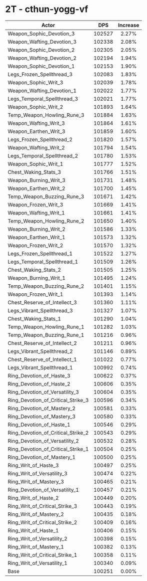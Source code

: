 # 2T - cthun-yogg-vf
| Actor | DPS | Increase |
|---|:---:|:---:|
|Weapon_Sophic_Devotion_3|102527|2.27%|
|Weapon_Wafting_Devotion_3|102338|2.08%|
|Weapon_Sophic_Devotion_2|102305|2.05%|
|Weapon_Wafting_Devotion_2|102194|1.94%|
|Weapon_Sophic_Devotion_1|102153|1.90%|
|Legs_Frozen_Spellthread_3|102083|1.83%|
|Weapon_Sophic_Writ_3|102039|1.78%|
|Weapon_Wafting_Devotion_1|102022|1.77%|
|Legs_Temporal_Spellthread_3|102021|1.77%|
|Weapon_Sophic_Writ_2|101893|1.64%|
|Temp_Weapon_Howling_Rune_3|101884|1.63%|
|Weapon_Wafting_Writ_3|101864|1.61%|
|Weapon_Earthen_Writ_3|101859|1.60%|
|Legs_Frozen_Spellthread_2|101820|1.57%|
|Weapon_Wafting_Writ_2|101794|1.54%|
|Legs_Temporal_Spellthread_2|101780|1.53%|
|Weapon_Sophic_Writ_1|101777|1.52%|
|Chest_Waking_Stats_3|101766|1.51%|
|Weapon_Burning_Writ_3|101731|1.48%|
|Weapon_Earthen_Writ_2|101700|1.45%|
|Temp_Weapon_Buzzing_Rune_3|101671|1.42%|
|Weapon_Frozen_Writ_3|101669|1.41%|
|Weapon_Wafting_Writ_1|101661|1.41%|
|Temp_Weapon_Howling_Rune_2|101650|1.40%|
|Weapon_Burning_Writ_2|101586|1.33%|
|Weapon_Earthen_Writ_1|101573|1.32%|
|Weapon_Frozen_Writ_2|101570|1.32%|
|Legs_Frozen_Spellthread_1|101522|1.27%|
|Legs_Temporal_Spellthread_1|101509|1.26%|
|Chest_Waking_Stats_2|101505|1.25%|
|Weapon_Burning_Writ_1|101495|1.24%|
|Temp_Weapon_Buzzing_Rune_2|101401|1.15%|
|Weapon_Frozen_Writ_1|101393|1.14%|
|Chest_Reserve_of_Intellect_3|101360|1.11%|
|Legs_Vibrant_Spellthread_3|101327|1.07%|
|Chest_Waking_Stats_1|101290|1.04%|
|Temp_Weapon_Howling_Rune_1|101282|1.03%|
|Temp_Weapon_Buzzing_Rune_1|101216|0.96%|
|Chest_Reserve_of_Intellect_2|101211|0.96%|
|Legs_Vibrant_Spellthread_2|101146|0.89%|
|Chest_Reserve_of_Intellect_1|101022|0.77%|
|Legs_Vibrant_Spellthread_1|100992|0.74%|
|Ring_Devotion_of_Haste_3|100622|0.37%|
|Ring_Devotion_of_Haste_2|100606|0.35%|
|Ring_Devotion_of_Versatility_3|100604|0.35%|
|Ring_Devotion_of_Critical_Strike_3|100596|0.34%|
|Ring_Devotion_of_Mastery_2|100581|0.33%|
|Ring_Devotion_of_Mastery_3|100580|0.33%|
|Ring_Devotion_of_Haste_1|100546|0.29%|
|Ring_Devotion_of_Critical_Strike_2|100543|0.29%|
|Ring_Devotion_of_Versatility_2|100532|0.28%|
|Ring_Devotion_of_Critical_Strike_1|100504|0.25%|
|Ring_Devotion_of_Mastery_1|100500|0.25%|
|Ring_Writ_of_Haste_3|100497|0.25%|
|Ring_Writ_of_Versatility_3|100474|0.22%|
|Ring_Writ_of_Mastery_3|100465|0.21%|
|Ring_Devotion_of_Versatility_1|100457|0.21%|
|Ring_Writ_of_Haste_2|100449|0.20%|
|Ring_Writ_of_Critical_Strike_3|100443|0.19%|
|Ring_Writ_of_Mastery_2|100435|0.18%|
|Ring_Writ_of_Critical_Strike_2|100409|0.16%|
|Ring_Writ_of_Haste_1|100406|0.15%|
|Ring_Writ_of_Versatility_2|100398|0.15%|
|Ring_Writ_of_Mastery_1|100382|0.13%|
|Ring_Writ_of_Critical_Strike_1|100358|0.11%|
|Ring_Writ_of_Versatility_1|100340|0.09%|
|Base|100251|0.00%|
